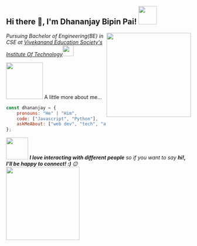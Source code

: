 <h2>Hi there &#128075;, I'm Dhananjay Bipin Pai! <img src="https://bardotbrush.com/wp-content/uploads/2019/04/Untitled_Artwork-2.gif" width="50"></h2>
<img align='right' src="https://blog.commlabindia.com/wp-content/uploads/2019/07/animated-gifs-corporate-training.gif" width="230">
<p><em>Pursuing Bachelor of Engineering(BE) in CSE at <a href="https://vesit.ves.ac.in/">Vivekanand Education Society's Institute Of Technology</a><img src="https://media.giphy.com/media/WUlplcMpOCEmTGBtBW/giphy.gif" width="30"> 
</em></p>
 <img src="https://media.tenor.com/images/3bb501ec494d3db353118072144962b1/tenor.gif" width="100"> A little more about me...  

```javascript
const dhananjay = {
    pronouns: "He" | "Him",
    code: ["Javascript", "Python"],
    askMeAbout: ["web dev", "tech", "app dev", "sports"],
};
```

<img src="https://media.giphy.com/media/LnQjpWaON8nhr21vNW/giphy.gif" width="60"> <em><b>I love interacting with different people</b> so if you want to say <b>hi!, I'll be happy to connect! :) </b> 😊</em>
<br>
<img src="https://media.tenor.com/images/53676346a29801bdbf00c768004645d8/tenor.gif" width='200'>
